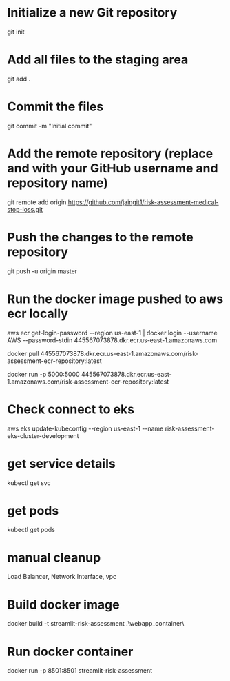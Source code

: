 # Initialize a new Git repository
git init

# Add all files to the staging area
git add .

# Commit the files
git commit -m "Initial commit"

# Add the remote repository (replace <username> and <repository> with your GitHub username and repository name)
git remote add origin https://github.com/jaingit1/risk-assessment-medical-stop-loss.git

# Push the changes to the remote repository
git push -u origin master


# Run the docker image pushed to aws ecr locally
aws ecr get-login-password --region us-east-1 | docker login --username AWS --password-stdin 445567073878.dkr.ecr.us-east-1.amazonaws.com

docker pull 445567073878.dkr.ecr.us-east-1.amazonaws.com/risk-assessment-ecr-repository:latest

docker run -p 5000:5000 445567073878.dkr.ecr.us-east-1.amazonaws.com/risk-assessment-ecr-repository:latest

# Check connect to eks
aws eks update-kubeconfig --region us-east-1 --name risk-assessment-eks-cluster-development

# get service details
kubectl get svc

# get pods
kubectl get pods

# manual cleanup
Load Balancer, Network Interface, vpc 

# Build docker image
docker build -t streamlit-risk-assessment .\webapp_container\

# Run docker container
docker run -p 8501:8501 streamlit-risk-assessment
